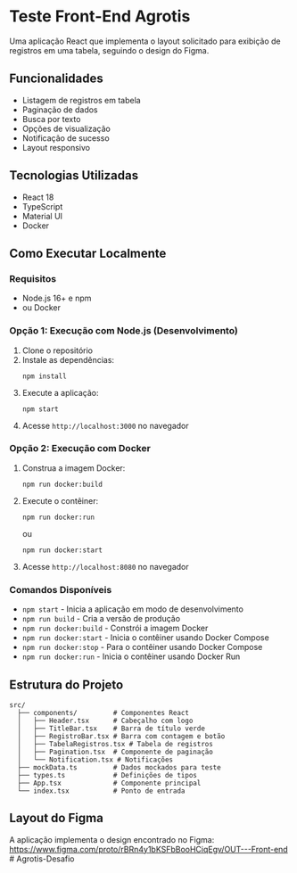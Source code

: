 # Teste Front-End Agrotis

Uma aplicação React que implementa o layout solicitado para exibição de registros em uma tabela, seguindo o design do Figma.

## Funcionalidades

- Listagem de registros em tabela
- Paginação de dados
- Busca por texto
- Opções de visualização
- Notificação de sucesso
- Layout responsivo

## Tecnologias Utilizadas

- React 18
- TypeScript
- Material UI 
- Docker

## Como Executar Localmente

### Requisitos

- Node.js 16+ e npm
- ou Docker

### Opção 1: Execução com Node.js (Desenvolvimento)

1. Clone o repositório
2. Instale as dependências:
   ```
   npm install
   ```
3. Execute a aplicação:
   ```
   npm start
   ```
4. Acesse `http://localhost:3000` no navegador

### Opção 2: Execução com Docker

1. Construa a imagem Docker:
   ```
   npm run docker:build
   ```
2. Execute o contêiner:
   ```
   npm run docker:run
   ```
   ou
   ```
   npm run docker:start
   ```
3. Acesse `http://localhost:8080` no navegador

### Comandos Disponíveis

- `npm start` - Inicia a aplicação em modo de desenvolvimento
- `npm run build` - Cria a versão de produção
- `npm run docker:build` - Constrói a imagem Docker
- `npm run docker:start` - Inicia o contêiner usando Docker Compose
- `npm run docker:stop` - Para o contêiner usando Docker Compose
- `npm run docker:run` - Inicia o contêiner usando Docker Run

## Estrutura do Projeto

```
src/
  ├── components/         # Componentes React
  │   ├── Header.tsx      # Cabeçalho com logo
  │   ├── TitleBar.tsx    # Barra de título verde
  │   ├── RegistroBar.tsx # Barra com contagem e botão
  │   ├── TabelaRegistros.tsx # Tabela de registros
  │   ├── Pagination.tsx  # Componente de paginação
  │   └── Notification.tsx # Notificações
  ├── mockData.ts         # Dados mockados para teste
  ├── types.ts            # Definições de tipos
  ├── App.tsx             # Componente principal
  └── index.tsx           # Ponto de entrada
```

## Layout do Figma

A aplicação implementa o design encontrado no Figma:
https://www.figma.com/proto/rBRn4y1bKSFbBooHCiqEgv/OUT---Front-end # Agrotis-Desafio
